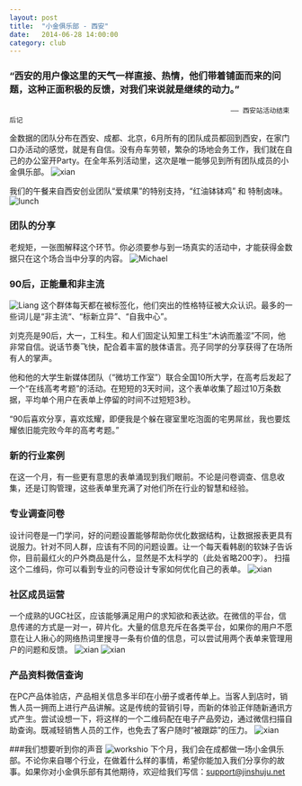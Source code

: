 ```yaml
---
layout: post
title:  "小金俱乐部 - 西安"
date:   2014-06-28 14:00:00
category: club
---
```


### “西安的用户像这里的天气一样直接、热情，他们带着铺面而来的问题，这种正面积极的反馈，对我们来说就是继续的动力。”
                                                           —— 西安站活动结束后记

金数据的团队分布在西安、成都、北京，6月所有的团队成员都回到西安，在家门口办活动的感觉，就是有自信。没有舟车劳顿，繁杂的场地会务工作，我们就在自己的办公室开Party。在全年系列活动里，这次是唯一能够见到所有团队成员的小金俱乐部。
![xian](/images/club-xi'an-1.jpg)

我们的午餐来自西安创业团队“爱缤果”的特别支持，“红油钵钵鸡” 和 特制卤味。
![lunch](/images/club-xi'an-2.jpg)

### 团队的分享
老规矩，一张图解释这个环节。你必须要参与到一场真实的活动中，才能获得金数据只在这个场合当中分享的内容。
![Michael](/images/club-xi'an-3.jpg)

### 90后，正能量和非主流
![Liang](/images/club-xi'an-4.jpg)
这个群体每天都在被标签化，他们突出的性格特征被大众认识。最多的一些词儿是“非主流“、“标新立异”、“自我中心”。

刘克亮是90后，大一，工科生。和人们固定认知里工科生“木讷而羞涩”不同，他非常自信。说话节奏飞快，配合着丰富的肢体语言。亮子同学的分享获得了在场所有人的掌声。

他和他的大学生新媒体团队（“微坊工作室”）联合全国10所大学，在高考后发起了一个“在线高考考题”的活动。在短短的3天时间，这个表单收集了超过10万条数据，平均单个用户在表单上停留的时间不过短短3秒。

“90后喜欢分享，喜欢炫耀，即便我是个躲在寝室里吃泡面的宅男屌丝，我也要炫耀依旧能完败今年的高考考题。”

### 新的行业案例
在这一个月，有一些更有意思的表单涌现到我们眼前。不论是问卷调查、信息收集，还是订购管理，这些表单里充满了对他们所在行业的智慧和经验。

### 专业调查问卷

设计问卷是一门学问，好的问题设置能够帮助你优化数据结构，让数据报表更具有说服力。针对不同人群，应该有不同的问题设置。让一个每天看韩剧的软妹子告诉你，目前最红火的户外商品是什么，显然是不太科学的（此处省略200字）。
扫描这个二维码，你可以看到专业的问卷设计专家如何优化自己的表单。
![xian](/images/club-xi'an-wenjuan.png)

### 社区成员运营

一个成熟的UGC社区，应该能够满足用户的求知欲和表达欲。在微信的平台，信息传递的方式是一对一，碎片化。大量的信息充斥在各类平台，如果你的用户不愿意在让人揪心的网络热词里搜寻一条有价值的信息，可以尝试用两个表单来管理用户的问题和反馈。
![xian](/images/club-xi'an-question.png) ![xian](/images/club-xi'an-anwser.png)

### 产品资料微信查询

在PC产品体验店，产品相关信息多半印在小册子或者传单上。当客人到店时，销售人员一拥而上进行产品讲解。这是传统的营销引导，而新的体验正伴随新通讯方式产生。尝试设想一下，将这样的一个二维码配在电子产品旁边，通过微信扫描自助查询。既减轻销售人员的工作，也免去了客户随时“被跟踪”的压力。
![xian](/images/club-xi'an-product.png)

###我们想要听到你的声音
![workshio](/images/club-xi'an-5.jpg)
下个月，我们会在成都做一场小金俱乐部。不论你来自哪个行业，在做着什么样的事情，希望你能加入我们分享你的故事。如果你对小金俱乐部有其他期待，欢迎给我们写信：support@jinshuju.net


